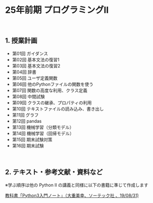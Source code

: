 # 25年前期 プログラミングⅡ

<br>

## 1. 授業計画

- 第01回 ガイダンス
- 第02回 基本文法の復習1
- 第03回 基本文法の復習2
- 第04回 辞書
- 第05回 ユーザ定義関数
- 第06回 他のPythonファイルの関数を使う
- 第07回 関数の高度な利用、クラス定義
- 第08回 中間試験
- 第09回 クラスの継承、プロパティの利用
- 第10回 テキストファイルの読み込み、書き出し
- 第11回 グラフ
- 第12回 pandas
- 第13回 機械学習（分類モデル）
- 第14回 機械学習（回帰モデル）
- 第15回 期末試験対策
- 第16回 期末試験

<br>

## 2. テキスト・参考文献・資料など

※学ぶ順序は他の Python Ⅱ の講義と同様に以下の書籍に準じて作成します

[教科書「Python3入門ノート」（大重美幸、ソーテック社 、19/08/31) ](https://www.amazon.co.jp/dp/4800711673/) <br>

<br>
